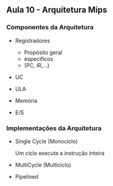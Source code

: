 ## Aula 10 - Arquitetura Mips

### Componentes da Arquitetura

* Registradores
	* Propósito geral
	* especificos
	* (PC, IR,...)

* UC
* ULA
* Memória
* E/S



### Implementações da Arquitetura

* Single Cycle (Monociclo)
	
	Um ciclo executa a instrução inteira


* MultiCycle (Multiciclo)

	


* Pipelined


|	|	|
|-------|-------|





<!--stackedit_data:
eyJoaXN0b3J5IjpbMjg0NTc0MjEyLDE5MTkyMjkwMTcsLTE3Mz
Y4NjUzNzUsLTIwODg3NDY2MTJdfQ==
-->